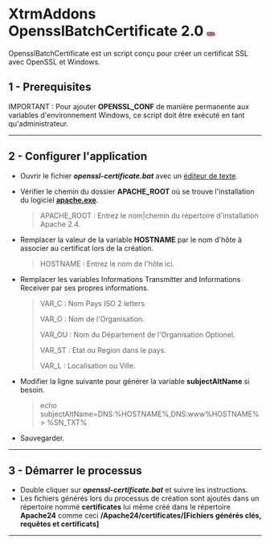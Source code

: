 # XtrmAddons OpensslBatchCertificate 2.0 [![en-GB](https://github.com/shim-sao/XtrmAddons-Batch/blob/master/MySQLBatchBackup/images/united-kingdom-flag-icon-16.png)](https://github.com/shim-sao/XtrmAddons-Batch/blob/master/OpensslBatchCertificate/readme.md)

OpensslBatchCertificate est un script conçu pour créer un certificat SSL avec OpenSSL et Windows.

## 1 - Prerequisites

IMPORTANT : Pour ajouter **OPENSSL_CONF** de manière permanente aux variables d'environnement Windows, ce script doit être exécuté en tant qu'administrateur.

-----------------------------

## 2 - Configurer l'application

* Ouvrir le fichier **_openssl-certificate.bat_** avec un [éditeur de texte](https://notepad-plus-plus.org).

* Vérifier le chemin du dossier **APACHE_ROOT** où se trouve l'installation du logiciel **[apache.exe](http://www.apache.org/dyn/closer.cgi)**.

  >APACHE_ROOT : Entrez le nom|chemin du répertoire d'installation Apache 2.4.

* Remplacer la valeur de la variable **HOSTNAME** par le nom d'hôte à associer au certificat lors de la création.

  >HOSTNAME : Entrez le nom de l'hôte ici.

* Remplacer les variables Informations Transmitter and Informations Receiver par ses propres informations.

  >VAR_C  : Nom Pays ISO 2 letters
  >
  >VAR_O  : Nom de l'Organisation.
  >
  >VAR_OU : Nom du Département de l'Organisation Optionel.
  >
  >VAR_ST : Etat ou Region dans le pays.
  >
  >VAR_L  : Localisation ou Ville.

* Modifier la ligne suivante pour générer la variable **subjectAltName** si besoin.

  >echo subjectAltName=DNS&#58;%HOSTNAME%,DNS&#58;www%HOSTNAME% > %SN_TXT%

* Sauvegarder.

-----------------------------

## 3 - Démarrer le processus

* Double cliquer sur **_openssl-certificate.bat_** et suivre les instructions.
* Les fichiers générés lors du processus de création sont ajoutés dans un répertoire nommé **certificates** lui même créé dans le répertoire **Apache24** comme ceci **/Apache24/certificates/[Fichiers générés clés, requêtes et certificats]**

-----------------------------
